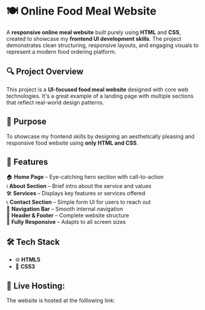 <h1>🍽️ Online Food Meal Website</h1>

A <b>responsive online meal website</b> built purely using <b>HTML</b> and <b>CSS</b>, created to showcase my <b>frontend UI development skills</b>. The project demonstrates clean structuring, responsive layouts, and engaging visuals to represent a modern food ordering platform.


 <h2>🔍 Project Overview</h2>

This project is a <b>UI-focused food meal website</b> designed with core web technologies. It's a great example of a landing page with multiple sections that reflect real-world design patterns.

 <h2>🎯 Purpose</h2>

To showcase my frontend skills by designing an aesthetically pleasing and responsive food website using <b>only HTML and CSS</b>.

 <h2>🧩 Features</h2>

🏠 **Home Page** – Eye-catching hero section with call-to-action  
ℹ️ **About Section** – Brief intro about the service and values  
🛠️ **Services** – Displays key features or services offered  
📞 **Contact Section** – Simple form UI for users to reach out  
🔗 **Navigation Bar** – Smooth internal navigation  
📄 **Header & Footer** – Complete website structure  
📱 **Fully Responsive** – Adapts to all screen sizes


 <h2>🛠️ Tech Stack</h2>

- 🌐 **HTML5**  
- 🎨 **CSS3**


<h2>📸 Live Hosting:</h2>
   The website is hosted at the folllowing link: 


